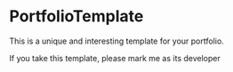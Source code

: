 # PortfolioTemplate
 This is a unique and interesting template for your portfolio.

If you take this template, please mark me as its developer

